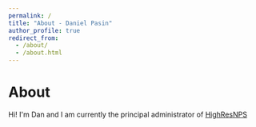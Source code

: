 ```yaml
---
permalink: /
title: "About - Daniel Pasin"
author_profile: true
redirect_from: 
  - /about/
  - /about.html
---
```

About
=====

Hi! I'm Dan and I am currently the principal administrator of [HighResNPS](https://highresnps.com)
